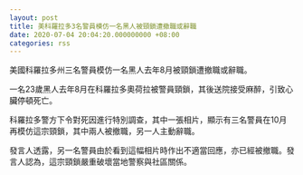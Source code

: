 ```yaml
---
layout: post
title: 美科羅拉多3名警員模仿一名黑人被頸鎖遭撤職或辭職
date: 2020-07-04 20:04:20.000000000 +08:00
categories: rss
---
```


美國科羅拉多州三名警員模仿一名黑人去年8月被頸鎖遭撤職或辭職。

一名23歲黑人去年8月在科羅拉多奧荷拉被警員頸鎖，其後送院接受麻醉，引致心臟停頓死亡。

科羅拉多警方下令對死因進行特別調查，其中一張相片，顯示有三名警員在10月再模仿這宗頸鎖，其中兩人被撤職，另一人主動辭職。

發言人透露，另一名警員由於看到這幅相片時作出不適當回應，亦已經被撤職。發言人認為，這宗頸鎖嚴重破壞當地警察與社區關係。
